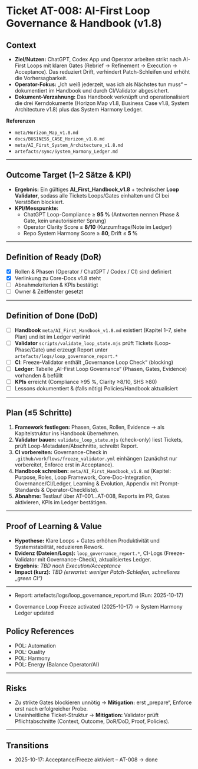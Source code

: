 # Ticket AT-008: AI-First Loop Governance & Handbook (v1.8)

<!-- Governance meta (nicht von Parsern benötigt, aber hilfreich)
owner: Stephan
version: v1.8
phase: ready
-->

## Context
- **Ziel/Nutzen:** ChatGPT, Codex App und Operator arbeiten strikt nach AI-First Loops mit klaren Gates (Rebrief → Refinement → Execution → Acceptance). Das reduziert Drift, verhindert Patch-Schleifen und erhöht die Vorhersagbarkeit.
- **Operator-Fokus:** „Ich weiß jederzeit, was ich als Nächstes tun muss“ – dokumentiert im Handbook und durch CI/Validator abgesichert.
- **Dokument-Verzahnung:** Das Handbook verknüpft und operationalisiert die drei Kerndokumente (Horizon Map v1.8, Business Case v1.8, System Architecture v1.8) plus das System Harmony Ledger.

**Referenzen**
- `meta/Horizon_Map_v1.8.md`
- `docs/BUSINESS_CASE_Horizon_v1.8.md`
- `meta/AI_First_System_Architecture_v1.8.md`
- `artefacts/sync/System_Harmony_Ledger.md`

---

## Outcome Target (1–2 Sätze & KPI)
- **Ergebnis:** Ein gültiges **AI_First_Handbook_v1.8** + technischer **Loop Validator**, sodass alle Tickets Loops/Gates einhalten und CI bei Verstößen blockiert.
- **KPI/Messpunkte:**
  - ChatGPT Loop-Compliance ≥ **95 %** (Antworten nennen Phase & Gate, kein unautorisierter Sprung)
  - Operator Clarity Score ≥ **8/10** (Kurzumfrage/Note im Ledger)
  - Repo System Harmony Score ≥ **80**, Drift ≤ **5 %**

---

## Definition of Ready (DoR)
- [x] Rollen & Phasen (Operator / ChatGPT / Codex / CI) sind definiert
- [x] Verlinkung zu Core-Docs v1.8 steht
- [ ] Abnahmekriterien & KPIs bestätigt
- [ ] Owner & Zeitfenster gesetzt

---

## Definition of Done (DoD)
- [ ] **Handbook** `meta/AI_First_Handbook_v1.8.md` existiert (Kapitel 1–7, siehe Plan) und ist im Ledger verlinkt
- [ ] **Validator** `scripts/validate_loop_state.mjs` prüft Tickets (Loop-Phase/Gate) und erzeugt Report unter `artefacts/logs/loop_governance_report.*`
- [ ] **CI**: Freeze-Validator enthält „Governance Loop Check“ (blocking)
- [ ] **Ledger**: Tabelle „AI-First Loop Governance“ (Phasen, Gates, Evidence) vorhanden & befüllt
- [ ] **KPIs** erreicht (Compliance ≥95 %, Clarity ≥8/10, SHS ≥80)
- [ ] Lessons dokumentiert & (falls nötig) Policies/Handbook aktualisiert

---

## Plan (≤5 Schritte)
1. **Framework festlegen:** Phasen, Gates, Rollen, Evidence → als Kapitelstruktur ins Handbook übernehmen.
2. **Validator bauen:** `validate_loop_state.mjs` (check-only) liest Tickets, prüft Loop-Metadaten/Abschnitte, schreibt Report.
3. **CI vorbereiten:** Governance-Check in `.github/workflows/freeze_validator.yml` einhängen (zunächst nur vorbereitet, Enforce erst in Acceptance).
4. **Handbook schreiben:** `meta/AI_First_Handbook_v1.8.md` (Kapitel: Purpose, Roles, Loop Framework, Core-Doc-Integration, Governance/CI/Ledger, Learning & Evolution, Appendix mit Prompt-Standards & Operator-Checkliste).
5. **Abnahme:** Testlauf über AT-001…AT-008, Reports im PR, Gates aktivieren, KPIs im Ledger bestätigen.

---

## Proof of Learning & Value
- **Hypothese:** Klare Loops + Gates erhöhen Produktivität und Systemstabilität, reduzieren Rework.
- **Evidenz (Dateien/Logs):** `loop_governance_report.*`, CI-Logs (Freeze-Validator mit Governance-Check), aktualisiertes Ledger.
- **Ergebnis:** _TBD nach Execution/Acceptance_
- **Impact (kurz):** _TBD (erwartet: weniger Patch-Schleifen, schnelleres „green CI“)_

---
- Report: artefacts/logs/loop_governance_report.md (Run: 2025-10-17)

- Governance Loop Freeze activated (2025-10-17) → System Harmony Ledger updated

## Policy References
- POL: Automation  
- POL: Quality  
- POL: Harmony  
- POL: Energy (Balance Operator/AI)

---

## Risks
- Zu strikte Gates blockieren unnötig → **Mitigation:** erst „prepare“, Enforce erst nach erfolgreicher Probe.
- Uneinheitliche Ticket-Struktur → **Mitigation:** Validator prüft Pflichtabschnitte (Context, Outcome, DoR/DoD, Proof, Policies).

---

## Transitions
- 2025-10-17: Acceptance/Freeze aktiviert – AT-008 → done
